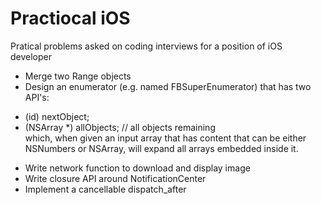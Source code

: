 # Practiocal iOS
Pratical problems asked on coding interviews for a position of iOS developer

* Merge two Range objects
* Design an enumerator (e.g. named FBSuperEnumerator) that has two API's:  
- (id) nextObject;  
- (NSArray *) allObjects; // all objects remaining  
which, when given an input array that has content that can be either NSNumbers or NSArray, will expand all arrays embedded inside it.  
* Write network function to download and display image
* Write closure API around NotificationCenter
* Implement a cancellable dispatch_after

